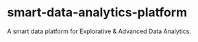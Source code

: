 # smart-data-analytics-platform
A smart data platform for Explorative &amp; Advanced Data Analytics.
